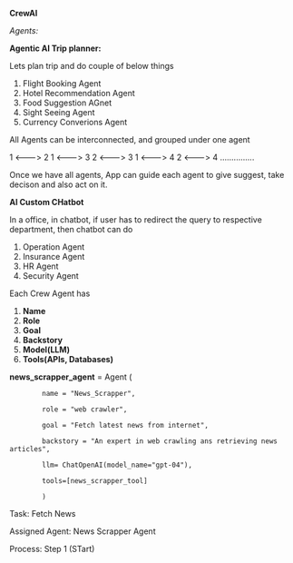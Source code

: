 

**CrewAI**

*Agents:*

**Agentic AI Trip  planner:**

Lets plan trip and do couple of below things
1) Flight Booking Agent
2) Hotel Recommendation Agent
3) Food Suggestion AGnet
4) Sight Seeing Agent
5) Currency Converions Agent

All Agents can be interconnected, and grouped under one agent


1 <---> 2
1 <---> 3
2 <---> 3
1 <---> 4
2 <---> 4 ...............


Once we have all agents, App can guide each agent to give suggest, take decison and also act on it.


**AI Custom CHatbot**

In a office, in chatbot, if user has to redirect the query to respective department, then chatbot can do

1) Operation Agent
2) Insurance Agent
3) HR Agent
4) Security Agent


Each Crew Agent has
1) **Name**
2) **Role**
3) **Goal**
4) **Backstory**
5) **Model(LLM)**
6) **Tools(APIs, Databases)**


**news_scrapper_agent** = Agent (
            
            name = "News_Scrapper",
            
            role = "web crawler",
            
            goal = "Fetch latest news from internet",
            
            backstory = "An expert in web crawling ans retrieving news articles",
            
            llm= ChatOpenAI(model_name="gpt-04"),
            
            tools=[news_scrapper_tool]
            
            )


Task: Fetch News

Assigned Agent: News Scrapper Agent

Process:  Step 1 (STart)





